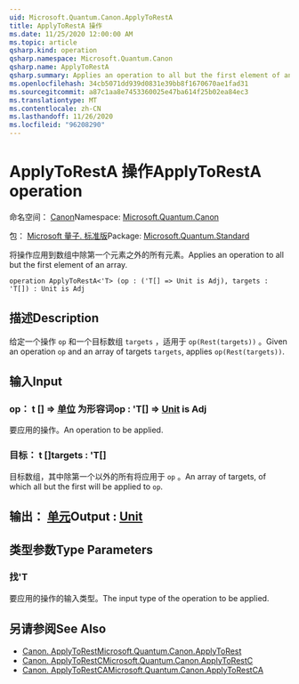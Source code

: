 ```yaml
---
uid: Microsoft.Quantum.Canon.ApplyToRestA
title: ApplyToRestA 操作
ms.date: 11/25/2020 12:00:00 AM
ms.topic: article
qsharp.kind: operation
qsharp.namespace: Microsoft.Quantum.Canon
qsharp.name: ApplyToRestA
qsharp.summary: Applies an operation to all but the first element of an array.
ms.openlocfilehash: 34cb5071dd939d0831e39bb8f1670670ae1fad31
ms.sourcegitcommit: a87c1aa8e7453360025e47ba614f25b02ea84ec3
ms.translationtype: MT
ms.contentlocale: zh-CN
ms.lasthandoff: 11/26/2020
ms.locfileid: "96208290"
---
```

# <a name="applytoresta-operation"></a><span data-ttu-id="685c5-102">ApplyToRestA 操作</span><span class="sxs-lookup"><span data-stu-id="685c5-102">ApplyToRestA operation</span></span>

<span data-ttu-id="685c5-103">命名空间： [Canon](xref:Microsoft.Quantum.Canon)</span><span class="sxs-lookup"><span data-stu-id="685c5-103">Namespace: [Microsoft.Quantum.Canon](xref:Microsoft.Quantum.Canon)</span></span>

<span data-ttu-id="685c5-104">包： [Microsoft 量子. 标准版](https://nuget.org/packages/Microsoft.Quantum.Standard)</span><span class="sxs-lookup"><span data-stu-id="685c5-104">Package: [Microsoft.Quantum.Standard](https://nuget.org/packages/Microsoft.Quantum.Standard)</span></span>


<span data-ttu-id="685c5-105">将操作应用到数组中除第一个元素之外的所有元素。</span><span class="sxs-lookup"><span data-stu-id="685c5-105">Applies an operation to all but the first element of an array.</span></span>

```qsharp
operation ApplyToRestA<'T> (op : ('T[] => Unit is Adj), targets : 'T[]) : Unit is Adj
```


## <a name="description"></a><span data-ttu-id="685c5-106">描述</span><span class="sxs-lookup"><span data-stu-id="685c5-106">Description</span></span>

<span data-ttu-id="685c5-107">给定一个操作 `op` 和一个目标数组 `targets` ，适用于 `op(Rest(targets))` 。</span><span class="sxs-lookup"><span data-stu-id="685c5-107">Given an operation `op` and an array of targets `targets`, applies `op(Rest(targets))`.</span></span>

## <a name="input"></a><span data-ttu-id="685c5-108">输入</span><span class="sxs-lookup"><span data-stu-id="685c5-108">Input</span></span>

### <a name="op--t--unit--is-adj"></a><span data-ttu-id="685c5-109">op： t [] => [单位](xref:microsoft.quantum.lang-ref.unit)  为形容词</span><span class="sxs-lookup"><span data-stu-id="685c5-109">op : 'T[] => [Unit](xref:microsoft.quantum.lang-ref.unit)  is Adj</span></span>

<span data-ttu-id="685c5-110">要应用的操作。</span><span class="sxs-lookup"><span data-stu-id="685c5-110">An operation to be applied.</span></span>


### <a name="targets--t"></a><span data-ttu-id="685c5-111">目标： t []</span><span class="sxs-lookup"><span data-stu-id="685c5-111">targets : 'T[]</span></span>

<span data-ttu-id="685c5-112">目标数组，其中除第一个以外的所有将应用于 `op` 。</span><span class="sxs-lookup"><span data-stu-id="685c5-112">An array of targets, of which all but the first will be applied to `op`.</span></span>



## <a name="output--unit"></a><span data-ttu-id="685c5-113">输出： [单元](xref:microsoft.quantum.lang-ref.unit)</span><span class="sxs-lookup"><span data-stu-id="685c5-113">Output : [Unit](xref:microsoft.quantum.lang-ref.unit)</span></span>



## <a name="type-parameters"></a><span data-ttu-id="685c5-114">类型参数</span><span class="sxs-lookup"><span data-stu-id="685c5-114">Type Parameters</span></span>

### <a name="t"></a><span data-ttu-id="685c5-115">找</span><span class="sxs-lookup"><span data-stu-id="685c5-115">'T</span></span>

<span data-ttu-id="685c5-116">要应用的操作的输入类型。</span><span class="sxs-lookup"><span data-stu-id="685c5-116">The input type of the operation to be applied.</span></span>

## <a name="see-also"></a><span data-ttu-id="685c5-117">另请参阅</span><span class="sxs-lookup"><span data-stu-id="685c5-117">See Also</span></span>

- [<span data-ttu-id="685c5-118">Canon. ApplyToRest</span><span class="sxs-lookup"><span data-stu-id="685c5-118">Microsoft.Quantum.Canon.ApplyToRest</span></span>](xref:Microsoft.Quantum.Canon.ApplyToRest)
- [<span data-ttu-id="685c5-119">Canon. ApplyToRestC</span><span class="sxs-lookup"><span data-stu-id="685c5-119">Microsoft.Quantum.Canon.ApplyToRestC</span></span>](xref:Microsoft.Quantum.Canon.ApplyToRestC)
- [<span data-ttu-id="685c5-120">Canon. ApplyToRestCA</span><span class="sxs-lookup"><span data-stu-id="685c5-120">Microsoft.Quantum.Canon.ApplyToRestCA</span></span>](xref:Microsoft.Quantum.Canon.ApplyToRestCA)
